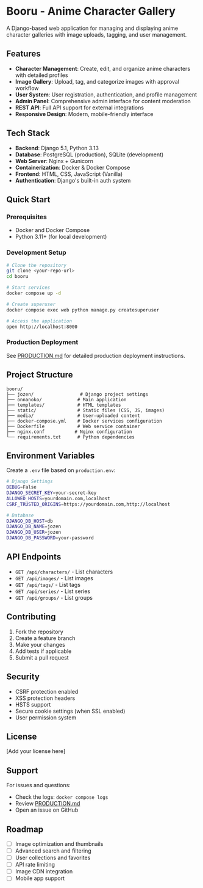 # Booru - Anime Character Gallery

A Django-based web application for managing and displaying anime character galleries with image uploads, tagging, and user management.

## Features

- **Character Management**: Create, edit, and organize anime characters with detailed profiles
- **Image Gallery**: Upload, tag, and categorize images with approval workflow
- **User System**: User registration, authentication, and profile management
- **Admin Panel**: Comprehensive admin interface for content moderation
- **REST API**: Full API support for external integrations
- **Responsive Design**: Modern, mobile-friendly interface

## Tech Stack

- **Backend**: Django 5.1, Python 3.13
- **Database**: PostgreSQL (production), SQLite (development)
- **Web Server**: Nginx + Gunicorn
- **Containerization**: Docker & Docker Compose
- **Frontend**: HTML, CSS, JavaScript (Vanilla)
- **Authentication**: Django's built-in auth system

## Quick Start

### Prerequisites
- Docker and Docker Compose
- Python 3.11+ (for local development)

### Development Setup
```bash
# Clone the repository
git clone <your-repo-url>
cd booru

# Start services
docker compose up -d

# Create superuser
docker compose exec web python manage.py createsuperuser

# Access the application
open http://localhost:8000
```

### Production Deployment
See [PRODUCTION.md](PRODUCTION.md) for detailed production deployment instructions.

## Project Structure

```
booru/
├── jozen/                 # Django project settings
├── onnanoko/             # Main application
├── templates/            # HTML templates
├── static/               # Static files (CSS, JS, images)
├── media/                # User-uploaded content
├── docker-compose.yml    # Docker services configuration
├── Dockerfile            # Web service container
├── nginx.conf           # Nginx configuration
└── requirements.txt      # Python dependencies
```

## Environment Variables

Create a `.env` file based on `production.env`:

```bash
# Django Settings
DEBUG=False
DJANGO_SECRET_KEY=your-secret-key
ALLOWED_HOSTS=yourdomain.com,localhost
CSRF_TRUSTED_ORIGINS=https://yourdomain.com,http://localhost

# Database
DJANGO_DB_HOST=db
DJANGO_DB_NAME=jozen
DJANGO_DB_USER=jozen
DJANGO_DB_PASSWORD=your-password
```

## API Endpoints

- `GET /api/characters/` - List characters
- `GET /api/images/` - List images
- `GET /api/tags/` - List tags
- `GET /api/series/` - List series
- `GET /api/groups/` - List groups

## Contributing

1. Fork the repository
2. Create a feature branch
3. Make your changes
4. Add tests if applicable
5. Submit a pull request

## Security

- CSRF protection enabled
- XSS protection headers
- HSTS support
- Secure cookie settings (when SSL enabled)
- User permission system

## License

[Add your license here]

## Support

For issues and questions:
- Check the logs: `docker compose logs`
- Review [PRODUCTION.md](PRODUCTION.md)
- Open an issue on GitHub

## Roadmap

- [ ] Image optimization and thumbnails
- [ ] Advanced search and filtering
- [ ] User collections and favorites
- [ ] API rate limiting
- [ ] Image CDN integration
- [ ] Mobile app support
